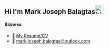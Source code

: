 ## Hi I'm Mark Joseph Balagtas<img src="https://user-images.githubusercontent.com/1303154/88677602-1635ba80-d120-11ea-84d8-d263ba5fc3c0.gif" width="28px" height="28px" alt="hi">

#### Bizness
- :paperclip: [My Resume/CV](https://github.com/514sh/setup/blob/master/resume/mark_balagtas_resume.pdf)
- :email: mark.joseph.balagtas@outlook.com

